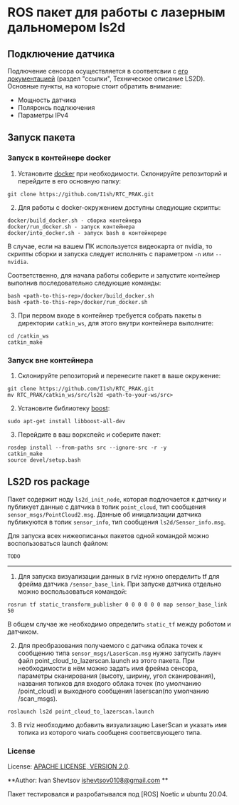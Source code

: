 # ROS пакет для работы с лазерным дальномером ls2d

## Подключение датчика

Подлючение сенсора осуществляется в соответсвии с [его документацией](http://prizmasensors.ru/ls2d-triangulyacionnyj-lazernyj-2d-datchik/) (раздел "ссылки", Техническое описание LS2D). Основные пункты, на которые стоит обратить внимание:

- Мощность датчика
- Поляронсь подлкючения
- Параметры IPv4

## Запуск пакета

### Запуск в контейнере docker

1. Установите [docker](https://docs.docker.com/engine/install/ubuntu/) при необходимости.
Склонируйте репозиторий и перейдите в его основную папку:

```shell
git clone https://github.com/I1sh/RTC_PRAK.git
```

2. Для работы с docker-окружением доступны следующие скрипты:

```shell
docker/build_docker.sh - сборка контейнера
docker/run_docker.sh - запуск контейнера
docker/into_docker.sh - запуск bash в контейнерере
```

В случае, если на вашем ПК используется видеокарта от nvidia, то скрипты сборки и запуска следует исполнять с параметром `-n` или `--nvidia`.

Соответственно, для начала работы соберите и запустите контейнер выполнив последовательно следующие команды:

```shell
bash <path-to-this-rep>/docker/build_docker.sh
bash <path-to-this-rep>/docker/run_docker.sh
```

3. При первом входе в контейнер требуется собрать пакеты в директории `catkin_ws`, для этого внутри контейнера выполните:

```shell
cd /catkin_ws
catkin_make 
```

### Запуск вне контейнера

1. Склонируйте репозиторий и перенесите пакет в ваше окружение:

```shell
git clone https://github.com/I1sh/RTC_PRAK.git
mv RTC_PRAK/catkin_ws/src/ls2d <path-to-your-ws/src>
```

2. Установите библиотеку [boost](https://www.boost.org/):
```shell 
sudo apt-get install libboost-all-dev
```

3. Перейдите в ваш воркспейс и соберите пакет:

```shell
rosdep install --from-paths src --ignore-src -r -y
catkin_make 
source devel/setup.bash
```

## LS2D ros package

Пакет содержит ноду `ls2d_init_node`, которая подлючается к датчику и публикует данные с датчика в топик `point_cloud`, тип сообщения `sensor_msgs/PointCloud2.msg`. Данные об иницализации датчика публикуются в топик `sensor_info`, тип сообщения `ls2d/Sensor_info.msg`.

Для запуска всех нижеописаных пакетов одной командой можно воспользоваться launch файлом:

```shell
TODO
```

---

1. Для запуска визуализации данных в rviz нужно оперделить tf для фрейма датчика `/sensor_base_link`. При запуске датчика отдельно можно воспользоваться командой: 

```shell
rosrun tf static_transform_publisher 0 0 0 0 0 0 map sensor_base_link 50
```

В общем случае же необходимо определить `static_tf` между роботом и датчиком.

2. Для преобразования получаемого с датчика облака точек к сообщению типа `sensor_msgs/LaserScan.msg` нужно запусить лаунч файл point_cloud_to_lazerscan.launch из этого пакета. При необходимости в нём можно задать имя фрейма сенсора, параметры сканирования (высоту, ширину, угол сканирования), названия топиков для входого облака точек (по умолчанию /point_cloud) и выходного сообщения laserscan(по умолчанию /scan_msgs).

```shell
roslaunch ls2d point_cloud_to_lazerscan.launch
```

3. В rviz необходимо добавить визуализацию LaserScan и указать имя топика из которого чиать сообщеня соответсвующего типа.

### License

License: [APACHE LICENSE, VERSION 2.0](http://www.apache.org/licenses/LICENSE-2.0).

**Author: Ivan Shevtsov ishevtsov0108@gmail.com **

Пакет тестировался и разробатывался под [ROS] Noetic и ubuntu 20.04.